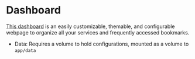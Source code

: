 # Dashboard

[This dashboard](https://github.com/phntxx/dashboard) is an easily customizable, themable, and configurable webpage to organize all your services and frequently accessed bookmarks.

- Data: Requires a volume to hold configurations, mounted as a volume to `app/data`